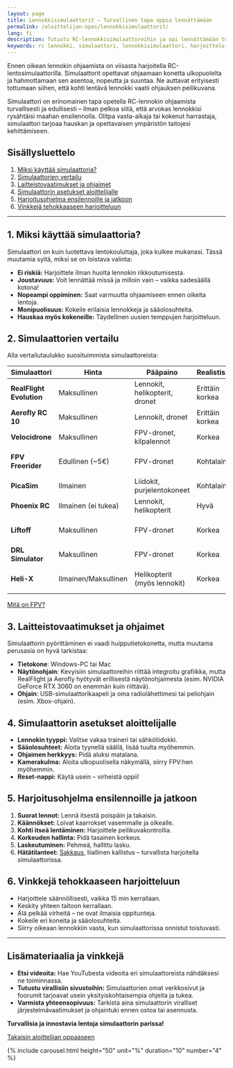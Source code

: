```yaml
---
layout: page
title: Lennokkisimulaattorit – Turvallinen tapa oppia lennättämään
permalink: /aloittelijan-opas/lennokkisimulaattorit/
lang: fi
description: Tutustu RC-lennokkisimulaattoreihin ja opi lennättämään turvallisesti. Vinkkejä ohjelmista, asetuksista ja harjoittelusta.
keywords: rc lennokki, simulaattori, lennokkisimulaattori, harjoittelu, aloittelija, lennätyksen opettelu
---
```


Ennen oikean lennokin ohjaamista on viisasta harjoitella RC-lentosimulaattorilla. Simulaattorit opettavat ohjaamaan konetta ulkopuolelta ja hahmottamaan sen asentoa, nopeutta ja suuntaa. Ne auttavat erityisesti tottumaan siihen, että kohti lentävä lennokki vaatii ohjauksen peilikuvana.

Simulaattori on erinomainen tapa opetella RC-lennokin ohjaamista turvallisesti ja edullisesti – ilman pelkoa siitä, että arvokas lennokkisi rysähtäisi maahan ensilennolla. Olitpa vasta-alkaja tai kokenut harrastaja, simulaattori tarjoaa hauskan ja opettavaisen ympäristön taitojesi kehittämiseen.

## Sisällysluettelo

1. [Miksi käyttää simulaattoria?](#1-miksi-käyttää-simulaattoria)
2. [Simulaattorien vertailu](#2-simulaattorien-vertailu)
3. [Laitteistovaatimukset ja ohjaimet](#3-laitteistovaatimukset-ja-ohjaimet)
4. [Simulaattorin asetukset aloittelijalle](#4-simulaattorin-asetukset-aloittelijalle)
5. [Harjoitusohjelma ensilennoille ja jatkoon](#5-harjoitusohjelma-ensilennoille-ja-jatkoon)
6. [Vinkkejä tehokkaaseen harjoitteluun](#6-vinkkejä-tehokkaaseen-harjoitteluun)

---

## 1. Miksi käyttää simulaattoria?

Simulaattori on kuin luotettava lentokouluttaja, joka kulkee mukanasi. Tässä muutamia syitä, miksi se on loistava valinta:  

- **Ei riskiä:** Harjoittele ilman huolta lennokin rikkoutumisesta.  
- **Joustavuus:** Voit lennättää missä ja milloin vain – vaikka sadesäällä kotona!  
- **Nopeampi oppiminen:** Saat varmuutta ohjaamiseen ennen oikeita lentoja.  
- **Monipuolisuus:** Kokeile erilaisia lennokkeja ja sääolosuhteita.  
- **Hauskaa myös kokeneille:** Täydellinen uusien temppujen harjoitteluun.  

## 2. Simulaattorien vertailu

Alla vertailutaulukko suosituimmista simulaattoreista:

| Simulaattori          | Hinta        | Pääpaino                   | Realistisuus | Alustat          | Linkki                                                                                     | Huomioitavaa                                         |
|-----------------------|--------------|----------------------------|--------------|------------------|--------------------------------------------------------------------------------------------|------------------------------------------------------|
| **RealFlight Evolution** | Maksullinen   | Lennokit, helikopterit, dronet | Erittäin korkea | Windows           | [Steam](https://store.steampowered.com/app/2069310/RealFlight_Evolution/)                  | Alan johtava, säännölliset päivitykset               |
| **Aerofly RC 10**       | Maksullinen   | Lennokit, dronet            | Erittäin korkea | Windows, Mac      | [Steam](https://store.steampowered.com/app/2394350/aerofly_RC_10__RC_Flight_Simulator/)    | Upea grafiikka, tarkka fysiikka                      |
| **Velocidrone**         | Maksullinen   | FPV-dronet, kilpalennot     | Korkea        | Windows, Mac      | [Virallinen](https://www.velocidrone.com/)                                                 | Moninpeli, rataharjoittelu                           |
| **FPV Freerider**       | Edullinen (~5€) | FPV-dronet                  | Kohtalainen    | Windows, Mac, Linux | [Virallinen](https://fpv-freerider.itch.io/fpv-freerider)                                 | Kevyt, hyvä perusharjoitteluun                       |
| **PicaSim**             | Ilmainen      | Liidokit, purjelentokoneet  | Kohtalainen    | Windows, Android   | [Virallinen](http://www.rowlhouse.co.uk/PicaSim/)                                          | Kevyt, helppo käyttää                                |
| **Phoenix RC**          | Ilmainen (ei tukea) | Lennokit, helikopterit     | Hyvä           | Windows            | [RC-Thoughts](https://www.rc-thoughts.com/phoenix-sim/)                                   | Kehitys lopetettu, asennus hankala |
| **Liftoff**             | Maksullinen   | FPV-dronet     | Korkea        | Windows, Mac, Linux | [Steam](https://store.steampowered.com/app/410340/Liftoff_FPV_Drone_Racing/) | Moninpeli, kustomointi                 |
| **DRL Simulator**       | Maksullinen   | FPV-dronet     | Korkea        | Windows           | [Steam](https://store.steampowered.com/app/641780/The_Drone_Racing_League_Simulator/)    | Viralliset DRL-radat                   |
| **Heli-X**              | Ilmainen/Maksullinen | Helikopterit (myös lennokit) | Korkea        | Windows, Mac, Linux | [Virallinen](https://www.heli-x.info/)                                                 | Vahva helikopteriharjoitteluun         |

[Mitä on FPV?](/aloittelijan-opas/mitä-on-fpv/)

## 3. Laitteistovaatimukset ja ohjaimet

Simulaattorin pyörittäminen ei vaadi huipputietokonetta, mutta muutama perusasia on hyvä tarkistaa:  

- **Tietokone**: Windows-PC tai Mac
- **Näytönohjain**: Kevyisiin simulaattoreihin riittää integroitu grafiikka, mutta RealFlight ja Aerofly hyötyvät erillisestä näytönohjaimesta (esim. NVIDIA GeForce RTX 3060 on enemmän kuin riittävä).  
- **Ohjain**: USB-simulaattorikaapeli ja oma radiolähettimesi tai peliohjain (esim. Xbox-ohjain).  

## 4. Simulaattorin asetukset aloittelijalle

- **Lennokin tyyppi:** Valitse vakaa traineri tai sähköliidokki.
- **Sääolosuhteet:** Aloita tyynellä säällä, lisää tuulta myöhemmin.
- **Ohjaimen herkkyys:** Pidä aluksi matalana.
- **Kamerakulma:** Aloita ulkopuolisella näkymällä, siirry FPV:hen myöhemmin.
- **Reset-nappi:** Käytä usein – virheistä oppii!

## 5. Harjoitusohjelma ensilennoille ja jatkoon

1. **Suorat lennot:** Lennä itsestä poispäin ja takaisin.
2. **Käännökset:** Loivat kaarrokset vasemmalle ja oikealle.
3. **Kohti itseä lentäminen:** Harjoittele peilikuvakontrollia.
4. **Korkeuden hallinta:** Pidä tasainen korkeus.
5. **Laskeutuminen:** Pehmeä, hallittu lasku.
6. **Hätätilanteet:** [Sakkaus](/aloittelijan-opas/lennokkisanastoa/#s), liiallinen kallistus – turvallista harjoitella simulaattorissa.

## 6. Vinkkejä tehokkaaseen harjoitteluun

- Harjoittele säännöllisesti, vaikka 15 min kerrallaan.
- Keskity yhteen taitoon kerrallaan.
- Älä pelkää virheitä – ne ovat ilmaisia oppitunteja.
- Kokeile eri koneita ja sääolosuhteita.
- Siirry oikeaan lennokkiin vasta, kun simulaattorissa onnistut toistuvasti.

---

## Lisämateriaalia ja vinkkejä

- **Etsi videoita:** Hae YouTubesta videoita eri simulaattoreista nähdäksesi ne toiminnassa.
- **Tutustu virallisiin sivustoihin:** Simulaattorien omat verkkosivut ja foorumit tarjoavat usein yksityiskohtaisempia ohjeita ja tukea.
- **Varmista yhteensopivuus:** Tarkista aina simulaattorin viralliset järjestelmävaatimukset ja ohjaintuki ennen ostoa tai asennusta.

**Turvallisia ja innostavia lentoja simulaattorin parissa!**

<div class="button-container">
<a href="/aloittelijan-opas/" class="button-link">Takaisin aloittelijan oppaaseen</a>
</div>

{% include carousel.html height="50" unit="%" duration="10" number="4" %}
